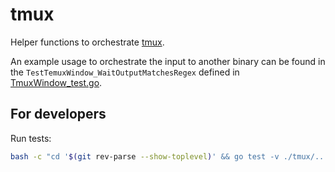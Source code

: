 # tmux

Helper functions to orchestrate [tmux](https://github.com/tmux/tmux/wiki).

An example usage to orchestrate the input to another binary can be found in the `TestTemuxWindow_WaitOutputMatchesRegex` defined in [TmuxWindow_test.go](TmuxWindow_test.go).

## For developers

Run tests:

```bash
bash -c "cd '$(git rev-parse --show-toplevel)' && go test -v ./tmux/..."
```

